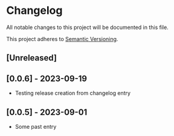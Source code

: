 # Changelog

All notable changes to this project will be documented in this file.

This project adheres to [Semantic Versioning](https://semver.org).

<!--
Note: In this file, do not use the hard wrap in the middle of a sentence for compatibility with GitHub comment style markdown rendering.
-->

## [Unreleased]

## [0.0.6] - 2023-09-19

- Testing release creation from changelog entry

## [0.0.5] - 2023-09-01

- Some past entry
